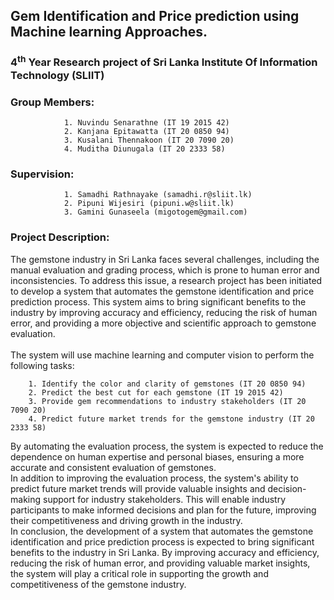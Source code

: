 ## Gem Identification and Price prediction using Machine learning Approaches.
### 4<sup>th</sup> Year Research project of Sri Lanka Institute Of Information Technology (SLIIT)

### Group Members:
            	1. Nuvindu Senarathne (IT 19 2015 42)
            	2. Kanjana Epitawatta (IT 20 0850 94)
            	3. Kusalani Thennakoon (IT 20 7090 20)
            	4. Muditha Diunugala (IT 20 2333 58)

### Supervision:
            	1. Samadhi Rathnayake (samadhi.r@sliit.lk)
            	2. Pipuni Wijesiri (pipuni.w@sliit.lk)
            	3. Gamini Gunaseela (migotogem@gmail.com)

### Project Description:
The gemstone industry in Sri Lanka faces several challenges, including the manual evaluation and grading process, which is prone to human error and inconsistencies. To address this issue, a research project has been initiated to develop a system that automates the gemstone identification and price prediction process. This system aims to bring significant benefits to the industry by improving accuracy and efficiency, reducing the risk of human error, and providing a more objective and scientific approach to gemstone evaluation.<br><br>
The system will use machine learning and computer vision to perform the following tasks:

		1. Identify the color and clarity of gemstones (IT 20 0850 94)
		2. Predict the best cut for each gemstone (IT 19 2015 42)
		3. Provide gem recommendations to industry stakeholders (IT 20 7090 20)
		4. Predict future market trends for the gemstone industry (IT 20 2333 58)

By automating the evaluation process, the system is expected to reduce the dependence on human expertise and personal biases, ensuring a more accurate and consistent evaluation of gemstones.<br>
In addition to improving the evaluation process, the system's ability to predict future market trends will provide valuable insights and decision-making support for industry stakeholders. This will enable industry participants to make informed decisions and plan for the future, improving their competitiveness and driving growth in the industry.<br>
In conclusion, the development of a system that automates the gemstone identification and price prediction process is expected to bring significant benefits to the industry in Sri Lanka. By improving accuracy and efficiency, reducing the risk of human error, and providing valuable market insights, the system will play a critical role in supporting the growth and competitiveness of the gemstone industry.
